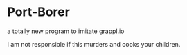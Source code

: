 # Port-Borer
a totally new program to imitate grappl.io

I am not responsible if this murders and cooks your children.
